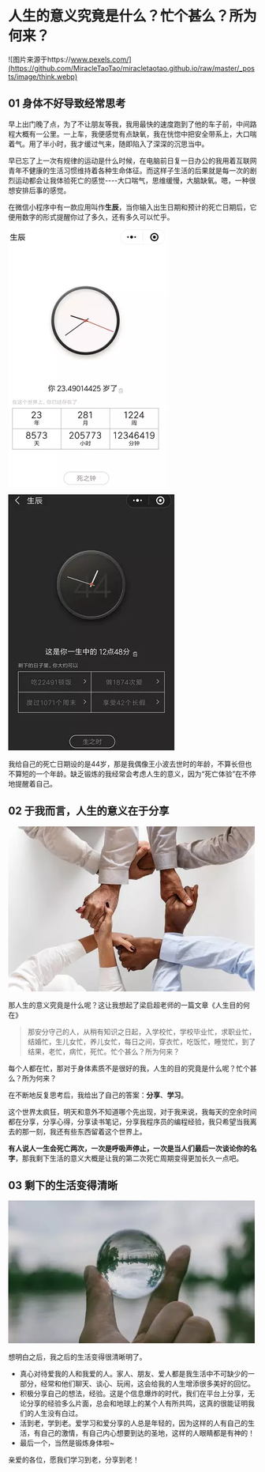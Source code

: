 # 人生的意义究竟是什么？忙个甚么？所为何来？

![图片来源于https://www.pexels.com/](https://github.com/MiracleTaoTao/miracletaotao.github.io/raw/master/_posts/image/think.webp)

## 01 身体不好导致经常思考 

早上出门晚了点，为了不让朋友等我，我用最快的速度跑到了他的车子前，中间路程大概有一公里。一上车，我便感觉有点缺氧，我在恍惚中把安全带系上，大口喘着气。用了半小时，我才缓过气来，随即陷入了深深的沉思当中。

早已忘了上一次有规律的运动是什么时候，在电脑前日复一日办公的我用着互联网青年不健康的生活习惯维持着各种生命体征。而这样子生活的后果就是每一次的剧烈运动都会让我体验死亡的感觉----大口喘气，思维缓慢，大脑缺氧。嗯，一种很想安排后事的感觉。

在微信小程序中有一款应用叫作**生辰**，当你输入出生日期和预计的死亡日期后，它便用数字的形式提醒你过了多久，还有多久可以忙乎。

![我的生之钟](https://github.com/MiracleTaoTao/miracletaotao.github.io/raw/master/_posts/image/life-clock.webp)

![我的死之钟](https://github.com/MiracleTaoTao/miracletaotao.github.io/raw/master/_posts/image/dead-clock.webp)

我给自己的死亡日期设的是44岁，那是我偶像王小波去世时的年龄，不算长但也不算短的一个年龄。缺乏锻炼的我经常会考虑人生的意义，因为“死亡体验”在不停地提醒着自己。

## 02 于我而言，人生的意义在于分享

 ![分享](https://github.com/MiracleTaoTao/miracletaotao.github.io/raw/master/_posts/image/share.webp)

那人生的意义究竟是什么呢？这让我想起了梁启超老师的一篇文章《人生目的何在》

> 那安分守己的人，从稍有知识之日起，入学校忙，学校毕业忙，求职业忙，结婚忙，生儿女忙，养儿女忙，每日之间，穿衣忙，吃饭忙，睡觉忙，到了结果，老忙，病忙，死忙。忙个甚么？所为何来？

每个人都在忙，那对于身体素质不是很好的我，人生的目的究竟是什么呢？忙个甚么？所为何来？

在不断地反复思考后，我给出了自己的答案：**分享**、**学习**。

这个世界太疯狂，明天和意外不知道哪个先出现，对于我来说，我每天的空余时间都在分享，分享心得，分享读书笔记，分享我程序员的编程经验，我只希望当我离去的那一刻，我还有些东西留着这个世界上。

**有人说人一生会死亡两次，一次是呼吸声停止，一次是当人们最后一次谈论你的名字**，那我剩下生活的意义大概是让我的第二次死亡周期变得更加长久一点吧。

## 03 剩下的生活变得清晰

![清晰](https://github.com/MiracleTaoTao/miracletaotao.github.io/raw/master/_posts/image/clear.webp)

想明白之后，我之后的生活变得很清晰明了。
- 真心对待爱我的人和我爱的人。家人、朋友、爱人都是我生活中不可缺少的一部分，经常和他们聊天、谈心、玩闹，这会给我的人生增添很多美好的回忆。
- 积极分享自己的想法，经验。这是个信息爆炸的时代，我们在平台上分享，无论分享的经验多么片面，总会和地球上的某个人有所共鸣，这真的很能证明我们的人生没有白过。
- 活到老，学到老。爱学习和爱分享的人总是年轻的，因为这样的人有自己的生活，有自己的激情，有自己内心想要到达的圣地，这样的人眼睛都是有神的！
- 最后一个，当然是锻炼身体啦~

亲爱的各位，愿我们学习到老，分享到老！
